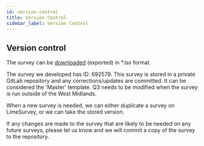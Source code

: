 ```yaml
---
id: version-control
title: Version Control
sidebar_label: Version Control
---
```


## Version control

The survey can be [downloaded](https://manual.limesurvey.org/Display/Export_survey) (exported) in *.lss format.

The survey we developed has ID: 692579.  This survey is stored in a private GitLab repository and any corrections/updates are committed.  It can be considered the 'Master' template.  Q3 needs to be modified when the survey is run outside of the West Midlands.

When a new survey is needed, we can either duplicate a survey on LimeSurvey, or we can take the stored version.

If any changes are made to the survey that are likely to be needed on any future surveys, please let us know and we will commit a copy of the survey to the repository.
